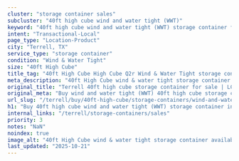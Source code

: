```yaml
---
cluster: "storage container sales"
subcluster: "40ft high cube wind and water tight (WWT)"
keyword: "40ft high cube wind and water tight (WWT) storage container for sale Terrell, TX"
intent: "Transactional-Local"
page_type: "Location-Product"
city: "Terrell, TX"
service_type: "storage container"
condition: "Wind & Water Tight"
size: "40ft High Cube"
title_tag: "40ft High Cube High Cube Q2r Wind & Water Tight storage container Sales in Terrell | LC Container"
meta_description: "40ft High Cube wind & water tight storage container sales in Terrell. High cube containers with extra height. Fast delivery, competitive pricing. Serving storage containers area. Quote ID: NBG. Call (214) 524-4168 for your free quote today."
original_title: "Terrell 40ft high cube storage container for sale | LC"
original_meta: "Buy wind and water tight (WWT) 40ft high cube storage container sale with local delivery in Terrell, TX. LC Container — local Since 2003. Request a fast quote today."
url_slug: "/terrell/buy/40ft-high-cube/storage-containers/wind-and-water-tight-wwt"
h1: "Buy 40ft high cube wind and water tight (WWT) storage container in Terrell"
internal_links: "/terrell/storage-containers/sales"
priority: 3
notes: "NaN"
noindex: true
image_alt: "40ft High Cube wind & water tight storage container available for delivery in Terrell"
last_updated: "2025-10-21"
---
```


<!-- TODO: Add unique city/inventory copy, images, and internal links here. -->
